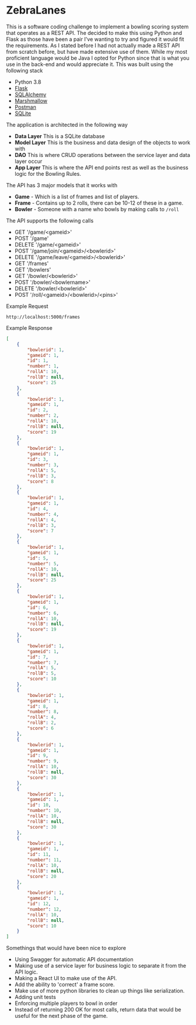 
# ZebraLanes
This is a software coding challenge to implement a bowling scoring system that operates as a REST API. The decided to make this using Python and Flask as those have been a pair I've wanting to try and figured it would fit the requirements. As I stated before I had not actually made a REST API from scratch before, but have made extensive use of them. While my most proficient language would be Java I opted for Python since that is what you use in the back-end and would appreciate it. This was built using the following stack

 - Python 3.8
 - [Flask](https://flask.palletsprojects.com/en/1.1.x/)
 - [SQLAlchemy](https://www.sqlalchemy.org/)
 - [Marshmallow](https://marshmallow.readthedocs.io/en/stable/)
 - [Postman](https://www.postman.com/)
 - [SQLite](https://sqlite.org/index.html)

The application is architected in the following way
 - **Data Layer** This is a SQLite database
 - **Model Layer** This is the business and data design of the objects to work with
 - **DAO** This is where CRUD operations between the service layer and data layer occur
 - **App Layer** This is where the API end points rest as well as the business logic for the Bowling Rules.

The API has 3 major models that it works with

 - **Game** - Which is a list of frames and list of players.
 - **Frame** - Contains up to 2 rolls, there can be 10-12 of these in a game.
 - **Bowler** - Someone with a name who bowls by making calls to ```/roll```

The API supports the following calls
- GET '/game/&lt;gameid&gt;'
- POST '/game'
- DELETE '/game/&lt;gameid&gt;'
- POST '/game/join/&lt;gameid&gt;/&lt;bowlerid&gt;'
- DELETE '/game/leave/&lt;gameid&gt;/&lt;bowlerid&gt;'
- GET '/frames'
- GET '/bowlers'
- GET '/bowler/&lt;bowlerid&gt;'
- POST '/bowler/&lt;bowlername&gt;'
- DELETE '/bowler/&lt;bowlerid&gt;'
- POST '/roll/&lt;gameid&gt;/&lt;bowlerid&gt;/&lt;pins&gt;' 

Example Request
```http
http://localhost:5000/frames
```
Example Response
```json
[
    {
        "bowlerid": 1,
        "gameid": 1,
        "id": 1,
        "number": 1,
        "rollA": 10,
        "rollB": null,
        "score": 25
    },
    {
        "bowlerid": 1,
        "gameid": 1,
        "id": 2,
        "number": 2,
        "rollA": 10,
        "rollB": null,
        "score": 19
    },
    {
        "bowlerid": 1,
        "gameid": 1,
        "id": 3,
        "number": 3,
        "rollA": 5,
        "rollB": 3,
        "score": 8
    },
    {
        "bowlerid": 1,
        "gameid": 1,
        "id": 4,
        "number": 4,
        "rollA": 4,
        "rollB": 3,
        "score": 7
    },
    {
        "bowlerid": 1,
        "gameid": 1,
        "id": 5,
        "number": 5,
        "rollA": 10,
        "rollB": null,
        "score": 25
    },
    {
        "bowlerid": 1,
        "gameid": 1,
        "id": 6,
        "number": 6,
        "rollA": 10,
        "rollB": null,
        "score": 19
    },
    {
        "bowlerid": 1,
        "gameid": 1,
        "id": 7,
        "number": 7,
        "rollA": 5,
        "rollB": 5,
        "score": 10
    },
    {
        "bowlerid": 1,
        "gameid": 1,
        "id": 8,
        "number": 8,
        "rollA": 4,
        "rollB": 2,
        "score": 6
    },
    {
        "bowlerid": 1,
        "gameid": 1,
        "id": 9,
        "number": 9,
        "rollA": 10,
        "rollB": null,
        "score": 30
    },
    {
        "bowlerid": 1,
        "gameid": 1,
        "id": 10,
        "number": 10,
        "rollA": 10,
        "rollB": null,
        "score": 30
    },
    {
        "bowlerid": 1,
        "gameid": 1,
        "id": 11,
        "number": 11,
        "rollA": 10,
        "rollB": null,
        "score": 20
    },
    {
        "bowlerid": 1,
        "gameid": 1,
        "id": 12,
        "number": 12,
        "rollA": 10,
        "rollB": null,
        "score": 10
    }
]
```

Somethings that would have been nice to explore
 - Using Swagger for automatic API documentation
 - Making use of a service layer for business logic to separate it from the API logic.
 - Making a React UI to make use of the API.
 - Add the ability to 'correct' a frame score.
 - Make use of more python libraries to clean up things like serialization.
 - Adding unit tests
 - Enforcing multiple players to bowl in order
 - Instead of returning 200 OK for most calls, return data that would be useful for the next phase of the game.
